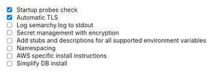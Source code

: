 - [x] Startup probes check 
- [x] Automatic TLS
- [ ] Log semarchy.log to stdout
- [ ] Secret management with encryption
- [ ] Add stubs and descriptions for all supported environment variables
- [ ] Namespacing
- [ ] AWS specific install instructions
- [ ] Simplify DB install
